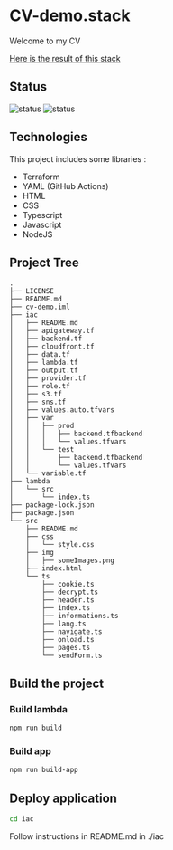 # CV-demo.stack

Welcome to my CV

[Here is the result of this stack](https://cv-demo.theo-tonneau.com)

## Status
![status](https://github.com/TheoTonneau/cv-demo.stack/actions/workflows/test-on-push.yml/badge.svg)
![status](https://github.com/TheoTonneau/cv-demo.stack/actions/workflows/manual_deployment.yml/badge.svg)

## Technologies

This project includes some libraries :
- Terraform
- YAML (GitHub Actions)
- HTML
- CSS
- Typescript
- Javascript
- NodeJS

## Project Tree
```
.
├── LICENSE
├── README.md
├── cv-demo.iml
├── iac
│   ├── README.md
│   ├── apigateway.tf
│   ├── backend.tf
│   ├── cloudfront.tf
│   ├── data.tf
│   ├── lambda.tf
│   ├── output.tf
│   ├── provider.tf
│   ├── role.tf
│   ├── s3.tf
│   ├── sns.tf
│   ├── values.auto.tfvars
│   ├── var
│   │   ├── prod
│   │   │   ├── backend.tfbackend
│   │   │   └── values.tfvars
│   │   └── test
│   │       ├── backend.tfbackend
│   │       └── values.tfvars
│   └── variable.tf
├── lambda
│   └── src
│       └── index.ts
├── package-lock.json
├── package.json
└── src
    ├── README.md
    ├── css
    │   └── style.css
    ├── img
    │   ├── someImages.png
    ├── index.html
    └── ts
        ├── cookie.ts
        ├── decrypt.ts
        ├── header.ts
        ├── index.ts
        ├── informations.ts
        ├── lang.ts
        ├── navigate.ts
        ├── onload.ts
        ├── pages.ts
        └── sendForm.ts
```

## Build the project

### Build lambda

```bash
npm run build
```

### Build app

```bash
npm run build-app
```

## Deploy application
```bash
cd iac
```

Follow instructions in README.md in ./iac
